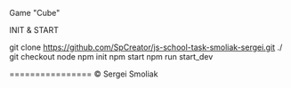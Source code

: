 Game "Cube"

INIT & START

git clone https://github.com/SpCreator/js-school-task-smoliak-sergei.git ./
git checkout node
npm init
npm start
npm run start_dev

================ © Sergei Smoliak